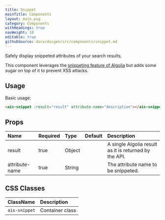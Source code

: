 ```yaml
---
title: Snippet
mainTitle: Components
layout: main.pug
category: Components
withHeadings: true
navWeight: 10
editable: true
githubSource: docs/docgen/src/components/snippet.md
---
```


Safely display snippeted attributes of your search results.

This component leverages the [snippeting feature of Algolia](https://www.algolia.com/doc/faq/searching/what-is-attributes-to-snippet-how-does-it-work/#faq-section)
but adds some sugar on top of it to prevent XSS attacks.


## Usage

Basic usage:

```html
<ais-snippet :result="result" attribute-name="description"></ais-snippet>
```

## Props

| Name           | Required | Type   | Default | Description                                             |
|:---------------|:---------|:-------|:--------|:--------------------------------------------------------|
| result         | true     | Object |         | A single Algolia result as it is returned by the API.   |
| attribute-name | true     | String |         | The attribute name to be snippeted.                   | |

## CSS Classes

| ClassName     | Description     |
|:--------------|:----------------|
| `ais-snippet` | Container class |

